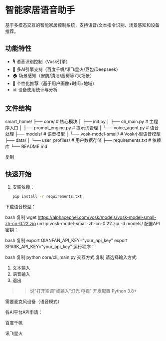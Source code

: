 # 智能家居语音助手

基于多模态交互的智能家居控制系统，支持语音/文本指令识别、场景感知和设备推荐。

## 功能特性

- 🎙️ 语音识别控制（Vosk引擎）
- 📱 多AI引擎支持（百度千帆/讯飞星火/豆包/Deepseek）
- 🏠 场景感知（安防/清洁/厨房等7大场景）
- 🧠 个性化推荐（基于用户画像+时间+地域）
- 📊 设备使用统计与分析

## 文件结构
smart_home/
├── core/ # 核心模块
│ ├── init.py
│ ├── cli_main.py # 主程序入口
│ ├── prompt_engine.py # 提示词管理
│ └── voice_agent.py # 语音处理
├── models/ # 语音模型
│ └── vosk-model-small/ # Vosk小型语音模型
├── data/
│ └── user_profiles/ # 用户数据存储
├── requirements.txt # 依赖库
└── README.md

复制

## 快速开始

1. 安装依赖：
   ```bash
   pip install -r requirements.txt
下载语音模型：

bash
复制
wget https://alphacephei.com/vosk/models/vosk-model-small-zh-cn-0.22.zip
unzip vosk-model-small-zh-cn-0.22.zip -d models/
配置API密钥：

bash
复制
export QIANFAN_API_KEY="your_api_key"
export SPARK_API_KEY="your_api_key" 
运行程序：

bash
复制
python core/cli_main.py
交互方式
复制
请选择输入方式:
1. 文本输入
2. 语音输入
3. 退出

>> 说"打开空调"或输入"灯光 电视"
开发配置
Python 3.8+

需要麦克风设备（语音模式）

各AI平台API申请：

百度千帆

讯飞星火


